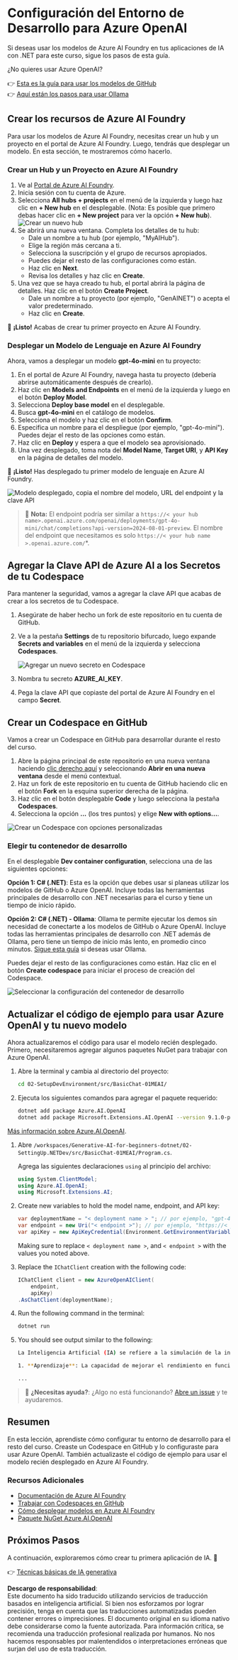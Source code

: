 # Configuración del Entorno de Desarrollo para Azure OpenAI

Si deseas usar los modelos de Azure AI Foundry en tus aplicaciones de IA con .NET para este curso, sigue los pasos de esta guía.

¿No quieres usar Azure OpenAI?

👉 [Esta es la guía para usar los modelos de GitHub](README.md)  
👉 [Aquí están los pasos para usar Ollama](getting-started-ollama.md)

## Crear los recursos de Azure AI Foundry

Para usar los modelos de Azure AI Foundry, necesitas crear un hub y un proyecto en el portal de Azure AI Foundry. Luego, tendrás que desplegar un modelo. En esta sección, te mostraremos cómo hacerlo.

### Crear un Hub y un Proyecto en Azure AI Foundry

1. Ve al [Portal de Azure AI Foundry](https://ai.azure.com/).
1. Inicia sesión con tu cuenta de Azure.
1. Selecciona **All hubs + projects** en el menú de la izquierda y luego haz clic en **+ New hub** en el desplegable. (Nota: Es posible que primero debas hacer clic en **+ New project** para ver la opción **+ New hub**).  
    ![Crear un nuevo hub](../../../translated_images/ai-foundry-hub-selection.dc9bf6b90ab4b2b9f94ae6274422bcd318ee09091350750062740479f69a651c.es.png)
1. Se abrirá una nueva ventana. Completa los detalles de tu hub:
    - Dale un nombre a tu hub (por ejemplo, "MyAIHub").
    - Elige la región más cercana a ti.
    - Selecciona la suscripción y el grupo de recursos apropiados.
    - Puedes dejar el resto de las configuraciones como están.
    - Haz clic en **Next**.
    - Revisa los detalles y haz clic en **Create**.
1. Una vez que se haya creado tu hub, el portal abrirá la página de detalles. Haz clic en el botón **Create Project**.
    - Dale un nombre a tu proyecto (por ejemplo, "GenAINET") o acepta el valor predeterminado.
    - Haz clic en **Create**.

🎉 **¡Listo!** Acabas de crear tu primer proyecto en Azure AI Foundry.

### Desplegar un Modelo de Lenguaje en Azure AI Foundry

Ahora, vamos a desplegar un modelo **gpt-4o-mini** en tu proyecto:

1. En el portal de Azure AI Foundry, navega hasta tu proyecto (debería abrirse automáticamente después de crearlo).
1. Haz clic en **Models and Endpoints** en el menú de la izquierda y luego en el botón **Deploy Model**.
1. Selecciona **Deploy base model** en el desplegable.
1. Busca **gpt-4o-mini** en el catálogo de modelos.
1. Selecciona el modelo y haz clic en el botón **Confirm**.
1. Especifica un nombre para el despliegue (por ejemplo, "gpt-4o-mini"). Puedes dejar el resto de las opciones como están.
1. Haz clic en **Deploy** y espera a que el modelo sea aprovisionado.
1. Una vez desplegado, toma nota del **Model Name**, **Target URI**, y **API Key** en la página de detalles del modelo.

🎉 **¡Listo!** Has desplegado tu primer modelo de lenguaje en Azure AI Foundry.

![Modelo desplegado, copia el nombre del modelo, URL del endpoint y la clave API](../../../translated_images/deploytoazure-20-copymodelinfo.9797a0bffd24459c9b977d98e18a089accaece2917d2abcde4ab96db957e0fcb.es.png)

> 📝 **Nota:** El endpoint podría ser similar a `https://< your hub name>.openai.azure.com/openai/deployments/gpt-4o-mini/chat/completions?api-version=2024-08-01-preview`. El nombre del endpoint que necesitamos es solo `https://< your hub name >.openai.azure.com/`*.

## Agregar la Clave API de Azure AI a los Secretos de tu Codespace

Para mantener la seguridad, vamos a agregar la clave API que acabas de crear a los secretos de tu Codespace.

1. Asegúrate de haber hecho un fork de este repositorio en tu cuenta de GitHub.
1. Ve a la pestaña **Settings** de tu repositorio bifurcado, luego expande **Secrets and variables** en el menú de la izquierda y selecciona **Codespaces**.

    ![Agregar un nuevo secreto en Codespace](../../../translated_images/codespaces-secret.0e168026d0078356489f51ca61b195603283511c73bb805b056619f994652f7c.es.jpeg)
1. Nombra tu secreto **AZURE_AI_KEY**.
1. Pega la clave API que copiaste del portal de Azure AI Foundry en el campo **Secret**.

## Crear un Codespace en GitHub

Vamos a crear un Codespace en GitHub para desarrollar durante el resto del curso.

1. Abre la página principal de este repositorio en una nueva ventana haciendo [clic derecho aquí](https://github.com/microsoft/Generative-AI-for-beginners-dotnet) y seleccionando **Abrir en una nueva ventana** desde el menú contextual.
1. Haz un fork de este repositorio en tu cuenta de GitHub haciendo clic en el botón **Fork** en la esquina superior derecha de la página.
1. Haz clic en el botón desplegable **Code** y luego selecciona la pestaña **Codespaces**.
1. Selecciona la opción **...** (los tres puntos) y elige **New with options...**.

![Crear un Codespace con opciones personalizadas](../../../translated_images/creating-codespace.0e7334f85cf4c8d0e080a0d5b4c76c24c5bbe6bddf48dcd1403e092ea0d9bce9.es.png)

### Elegir tu contenedor de desarrollo

En el desplegable **Dev container configuration**, selecciona una de las siguientes opciones:

**Opción 1: C# (.NET)**: Esta es la opción que debes usar si planeas utilizar los modelos de GitHub o Azure OpenAI. Incluye todas las herramientas principales de desarrollo con .NET necesarias para el curso y tiene un tiempo de inicio rápido.

**Opción 2: C# (.NET) - Ollama**: Ollama te permite ejecutar los demos sin necesidad de conectarte a los modelos de GitHub o Azure OpenAI. Incluye todas las herramientas principales de desarrollo con .NET además de Ollama, pero tiene un tiempo de inicio más lento, en promedio cinco minutos. [Sigue esta guía](getting-started-ollama.md) si deseas usar Ollama.

Puedes dejar el resto de las configuraciones como están. Haz clic en el botón **Create codespace** para iniciar el proceso de creación del Codespace.

![Seleccionar la configuración del contenedor de desarrollo](../../../translated_images/select-container-codespace.9b8ca34b6ff8b4cb80973924cbc1894cf7672d233b0055b47f702db60c4c6221.es.png)

## Actualizar el código de ejemplo para usar Azure OpenAI y tu nuevo modelo

Ahora actualizaremos el código para usar el modelo recién desplegado. Primero, necesitaremos agregar algunos paquetes NuGet para trabajar con Azure OpenAI.

1. Abre la terminal y cambia al directorio del proyecto:

    ```bash
    cd 02-SetupDevEnvironment/src/BasicChat-01MEAI/
    ```

1. Ejecuta los siguientes comandos para agregar el paquete requerido:

    ```bash
    dotnet add package Azure.AI.OpenAI
    dotnet add package Microsoft.Extensions.AI.OpenAI --version 9.1.0-preview.1.25064.3
    ```

[Más información sobre Azure.AI.OpenAI](https://www.nuget.org/packages/Azure.AI.OpenAI/2.1.0#show-readme-container).

1. Abre `/workspaces/Generative-AI-for-beginners-dotnet/02-SettingUp.NETDev/src/BasicChat-01MEAI/Program.cs`.

    Agrega las siguientes declaraciones `using` al principio del archivo:

    ```csharp
    using System.ClientModel;
    using Azure.AI.OpenAI;
    using Microsoft.Extensions.AI;

1. Create new variables to hold the model name, endpoint, and API key:

    ```csharp
    var deploymentName = "< deployment name > "; // por ejemplo, "gpt-4o-mini"
    var endpoint = new Uri("< endpoint >"); // por ejemplo, "https://< your hub name >.openai.azure.com/"
    var apiKey = new ApiKeyCredential(Environment.GetEnvironmentVariable("AZURE_AI_SECRET"));
    ```

    Making sure to replace `< deployment name >`, and `< endpoint >` with the values you noted above.

1. Replace the `IChatClient` creation with the following code:

    ```csharp
    IChatClient client = new AzureOpenAIClient(
        endpoint,
        apiKey)
    .AsChatClient(deploymentName);
    ```

1. Run the following command in the terminal:

    ```bash
    dotnet run
    ```

1. You should see output similar to the following:

    ```bash
    La Inteligencia Artificial (IA) se refiere a la simulación de la inteligencia humana en máquinas que están programadas para pensar y aprender como humanos. La IA abarca una variedad de tecnologías y enfoques que permiten a las computadoras y sistemas realizar tareas que normalmente requieren inteligencia humana. Estas tareas incluyen:

    1. **Aprendizaje**: La capacidad de mejorar el rendimiento en función de la experiencia, a menudo a través de algoritmos que analizan datos.
    
    ...
    ```

> 🙋 **¿Necesitas ayuda?**: ¿Algo no está funcionando? [Abre un issue](https://github.com/microsoft/Generative-AI-for-beginners-dotnet/issues/new?template=Blank+issue) y te ayudaremos.

## Resumen

En esta lección, aprendiste cómo configurar tu entorno de desarrollo para el resto del curso. Creaste un Codespace en GitHub y lo configuraste para usar Azure OpenAI. También actualizaste el código de ejemplo para usar el modelo recién desplegado en Azure AI Foundry.

### Recursos Adicionales

- [Documentación de Azure AI Foundry](https://learn.microsoft.com/azure/ai-services/)  
- [Trabajar con Codespaces en GitHub](https://docs.github.com/en/codespaces/getting-started)  
- [Cómo desplegar modelos en Azure AI Foundry](https://learn.microsoft.com/azure/ai-services/deploy/)  
- [Paquete NuGet Azure.AI.OpenAI](https://www.nuget.org/packages/Azure.AI.OpenAI)

## Próximos Pasos

A continuación, exploraremos cómo crear tu primera aplicación de IA. 🚀

👉 [Técnicas básicas de IA generativa](../03-CoreGenerativeAITechniques/readme.md)

**Descargo de responsabilidad**:  
Este documento ha sido traducido utilizando servicios de traducción basados en inteligencia artificial. Si bien nos esforzamos por lograr precisión, tenga en cuenta que las traducciones automatizadas pueden contener errores o imprecisiones. El documento original en su idioma nativo debe considerarse como la fuente autorizada. Para información crítica, se recomienda una traducción profesional realizada por humanos. No nos hacemos responsables por malentendidos o interpretaciones erróneas que surjan del uso de esta traducción.